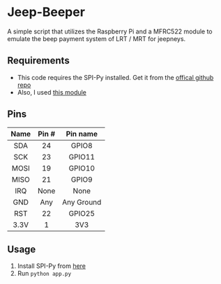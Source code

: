 Jeep-Beeper
===========
A simple script that utilizes the Raspberry Pi and a MFRC522 module to emulate the beep payment system of LRT / MRT for jeepneys.


## Requirements
* This code requires the SPI-Py installed. Get it from the [offical github repo](https://github.com/lthiery/SPI-Py)
* Also, I used [this module](https://github.com/mxgxw/MFRC522-python)

## Pins

| Name | Pin # | Pin name   |
|:------:|:-------:|:------------:|
| SDA  | 24    | GPIO8      |
| SCK  | 23    | GPIO11     |
| MOSI | 19    | GPIO10     |
| MISO | 21    | GPIO9      |
| IRQ  | None  | None       |
| GND  | Any   | Any Ground |
| RST  | 22    | GPIO25     |
| 3.3V | 1     | 3V3        |

## Usage
1. Install SPI-Py from [here](https://github.com/lthiery/SPI-Py)
2. Run ``` python app.py ```
